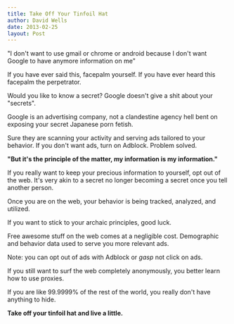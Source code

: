 ```yaml
---
title: Take Off Your Tinfoil Hat
author: David Wells
date: 2013-02-25
layout: Post
---
```


"I don't want to use gmail or chrome or android because I don't want Google to have anymore information on me"

If you have ever said this, facepalm yourself. If you have ever heard this facepalm the perpetrator.  

Would you like to know a secret? Google doesn't give a shit about your "secrets".

Google is an advertising company, not a clandestine agency hell bent on exposing your secret Japanese porn fetish.

Sure they are scanning your activity and serving ads tailored to your behavior. If you don't want ads, turn on Adblock. Problem solved.

<strong>"But it's the principle of the matter, my information is my information."</strong>

If you really want to keep your precious information to yourself, opt out of the web. It's very akin to a secret no longer becoming a secret once you tell another person.

Once you are on the web, your behavior is being tracked, analyzed, and utilized.

If you want to stick to your archaic principles, good luck.

Free awesome stuff on the web comes at a negligible cost. Demographic and behavior data used to serve you more relevant ads.

Note: you can opt out of ads with Adblock or *gasp* not click on ads.

If you still want to surf the web completely anonymously, you better learn how to use proxies.

If you are like 99.9999% of the rest of the world, you really don't have anything to hide.

<strong>Take off your tinfoil hat and live a little.</strong>
